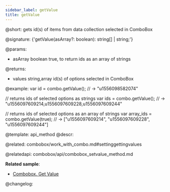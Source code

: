 ```yaml
---
sidebar_label: getValue
title: getValue
---          
```


@short: gets id(s) of items from data collection selected in ComboBox

@signature: {'getValue(asArray?: boolean): string[] | string;'}

@params:
- asArray 	boolean 	true, to return ids as an array of strings

@returns:
- values 	string,array 	id(s) of options selected in ComboBox

@example:
var id = combo.getValue();
// -> "u1556098582074"
 
// returns ids of selected options as strings
var ids = combo.getValue();
// -> "u1556097609214,u1556097609228,u1556097609244"
 
// returns ids of selected options as an array of strings
var array_ids = combo.getValue(true);
// -> ["u1556097609214", "u1556097609228", "u1556097609244"]


@template: api_method
@descr:

@related: combobox/work_with_combo.md#settinggettingvalues

@relatedapi:
combobox/api/combobox_setvalue_method.md

**Related sample**:
- [Combobox. Get Value](https://snippet.dhtmlx.com/ppvjknid)

@changelog:


